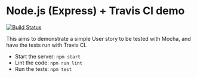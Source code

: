 # Node.js (Express) + Travis CI demo

[![Build Status](https://travis-ci.org/bhubr/nodejs-travis-demo.svg?branch=master)](https://travis-ci.com/bhubr/nodejs-travis-demo)

This aims to demonstrate a simple User story to be tested with Mocha, and have the tests run with Travis CI.

* Start the server: `npm start`
* Lint the code: `npm run lint`
* Run the tests: `npm test`
 

